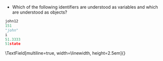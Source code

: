 - Which of the following identifiers are understood as variables and which are understood as objects?

```python
john12
151
"john"
i
51.3333
51state
```

\TextField[multiline=true, width=\linewidth, height=2.5em]{}